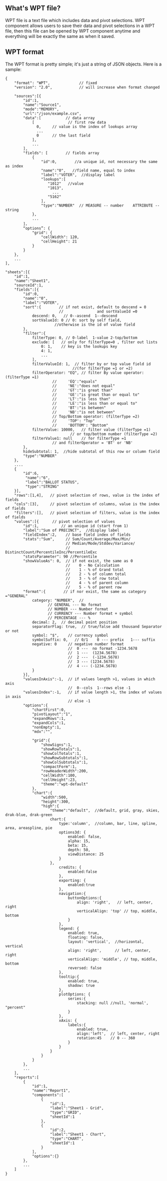## What's WPT file?

WPT file is a text file which includes data and pivot selections. WPT component 
allows users to save their data and pivot selections in a WPT file, then this file
can be opened by WPT component anytime and everything will be exactly the same as
when it saved.

## WPT format

The WPT format is pretty simple; it's just a string of JSON objects. Here is a sample:

    {
        "format": "WPT",             // fixed
        "version": "2.0",            // will increase when format changed
        
        "sources":[{
            "id":1,
            "name":"Source1",
            "mode":"MEMORY",
            "url":"/json/example.csv",
            "data":[           // data array
                [               // first row data
                  0,     // value is the index of lookups array
                  ...
                  0      // the last field
                ],
                ...
            ],
            "fields": [        // fields array
                {
                    "id":0,        //a unique id, not necessary the same as index
                    "name":"0",   //field name, equal to index
                    "label":"VOTER",  //display label
                    "lookups":[
                       "1012"   //value
                       "1013",
                         ...
                       "5162"
                    ],
                    "type":"NUMBER"  // MEASURE -- number    ATTRIBUTE -- string
                },
                ...
            ]，
            “options”: {
                "grid": {
                    "cellWidth": 120,
                    "cellHeight": 21
                }
            }
        },
        ...
    ],
        
    "sheets":[{
        "id":1,
        "name":"Sheet1",
        "sourceId":1,
        "fields":[{
            "id":0,
            "name":"0",
            "label":"VOTER",
            "sort":{        // if not exist, default to descend = 0
                            //               and sortValueId =0
                descend: 0,   // 0--ascend  1--descend
                sortValueId: 0 // 0: sort by self field,
                          //otherwise is the id of value field
            },
            "filter":{
                filterType: 0, // 0-label  1-value 2-top/bottom
                exclude: [   // only for filterType=0 , filter out lists
                    0: 1,    // key is the lookups key  
                    4: 1,
                    ...
                ],
                filterValueId: 1,  // filter by or top value field id
                                  //(for filterType =1 or =2)
                filterOperator: "EQ", // filter By value operator: (filterType =1)
                         //     'EQ':"equals"
                         //     'NE':"does not equal"
                         //     'GT':"is great than"
                         //     'GE':"is great than or equal to"
                         //     'LT':"is less than"
                         //     'LE':"is less than or equal to"
                         //     'BT':"is between"
                         //     'NB':"is not between"
                         // Top/Bottom operator: (filterType =2)
                         //     'TOP': "Top"
                         //     'BOTTOM': "Bottom"  
                filterValue: 10000,   // filter value (filterType =1)
                                 // or top/bottom number (filterType =2)
                filterValue1: null    // for filterType =1
                         // and filterOperator = 'BT' or 'NB'
            },
            hideSubtotal: 1,  //hide subtotal of this row or column field
            "type":"NUMBER"
        },
        ....
        {
            "id":6,
             "name":"6",
             "label":"BALLOT STATUS",
             "type":"STRING"
        }],
        "rows":[1,4],   // pivot selection of rows, value is the index of fields
        "cols":[3],     // pivot selection of columns, value is the index of fields
        "filters":[],   // pivot selection of filters, value is the index of fields
        "values":[{      // pivot selection of values
            "id":1,          // an unique id (start from 1)
            "label":"Sum of PRECINCT",  //display label
            "fieldIndex":2,    // base field index of fields
            "stats":"Sum",     // Sum/Count/Average/Max/Min/
                               // Median/Mode/Stddev/Variance/
                               // DistinctCount/PercentileInc/PercentileExc
            "statsParameter": 90 //Percentile                   
            "showValueAs": 0,  // if not exist, the same as 0
                               //    0 - No Calculation
                               //    1 - % of Grand total
                               //    2 - % of column total
                               //    3 - % of row total
                               //    4 - % of parent column
                               //    5 - % of parent row
            "format":{        // if nor exist, the same as category ="GENERAL"
                category: "NUMBER",  //
                       // GENERAL --- No format
                       // NUMBER --- Number format
                       // CURRENCY --- Number format + symbol
                       // PERCENTAGE --- %
                decimal: 2,  // decimal point position    
                separatorFlag: true,  // true/false add thousand Separator or not  
                symbol: "$",    // currency symbol
                symbolSuffix: 0,   // 0/1    0 --- prefix   1--- suffix
                negative: 0     // negative number format
                                //  0 ---  no format -1234.5678
                                //  1 ---  (1234.5678)
                                //  2 ---  (-1234.5678)
                                //  3 --- (1234.5678)
                                //  4 --- (-1234.5678)
                }
            }],
            "valuesInAxis":-1,  // if values length >1, values in which axis
                                //  0--cols  1--rows else -1
            "valuesIndex":-1,   // if value length >1, the index of values in axis
                                // else -1
            "options":{
                "chartFirst":0,
                "pivotLayout":"1",
                "expandRows":1,
                "expandCols":1,
                "nonEmpty":1,
                "mdx":"",
                
                "grid":{
                    "showSigns":1,
                    "showRowTotals":1,
                    "showColTotals":1,
                    "showRowSubtotals":1,
                    "showColSubtotals":1,
                    "compactForm":1,
                    "rowHeaderWidth":200,
                    "cellWidth":100,
                    "cellHeight":23,
                    "theme":"wpt-default"
                },  
                "chart":{
                    "width":500,
                    "height":300,
                    "high":{
                        "theme":"default",  //default, grid, gray, skies, drak-blue, drak-green
                        chart:{
                            type:'column',  //column, bar, line, spline, area, areaspline, pie
                            options3d: {
                                enabled: false,
                                alpha: 15,
                                beta: 15,
                                depth: 50,
                                viewDistance: 25
                            }
                        },
                            credits: {
                                enabled:false
                            },
                            exporting: {
                                enabled:true
                            },
                            navigation:{
                                buttonOptions:{
                                    align: 'right',   // left, center, right
                                    verticalAlign: 'top' // top, middle, bottom
                                }
                            },
                            legend: {
                                enabled: true,
                                floating: false,
                                layout: 'vertical',  //horizontal, vertical
                                align: 'right',      // left, center, right
                                verticalAlign: 'middle', // top, middle, bottom
                                reversed: false
                            },
                            tooltip:{
                                enabled: true,
                                shadow: true
                            },
                            plotOptions: {
                                series:{
                                    stacking: null //null, 'normal', "percent"
                                }
                            },
                            xAxis: {
                                labels:{
                                    enabled: true,
                                    align:'left',  // left, center, right
                                    rotation:45    // 0 -- 360
                                }
                            }
                        }
                    }
                }
            },
            ...
        ],
        "reports":[
            {
                "id":1,
                "name":"Report1",
                "components":[
                    {
                        "id":1,
                        "label":"Sheet1 - Grid",
                        "type":"GRID",
                        "sheetId":1
                    },
                    {
                        "id":2,
                        "label":"Sheet1 - Chart",
                        "type":"CHART",
                        "sheetId":1
                    }
                ],
                "options":{}
            },
            ...
        ]
    }

